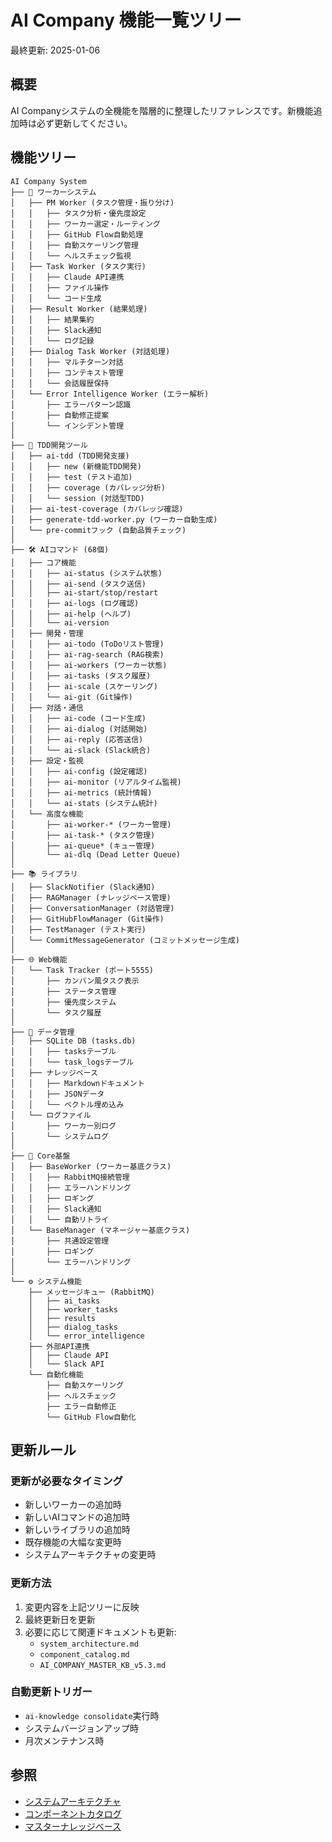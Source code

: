 # AI Company 機能一覧ツリー

最終更新: 2025-01-06

## 概要
AI Companyシステムの全機能を階層的に整理したリファレンスです。新機能追加時は必ず更新してください。

## 機能ツリー

```
AI Company System
├── 🤖 ワーカーシステム
│   ├── PM Worker (タスク管理・振り分け)
│   │   ├── タスク分析・優先度設定
│   │   ├── ワーカー選定・ルーティング
│   │   ├── GitHub Flow自動処理
│   │   ├── 自動スケーリング管理
│   │   └── ヘルスチェック監視
│   ├── Task Worker (タスク実行)
│   │   ├── Claude API連携
│   │   ├── ファイル操作
│   │   └── コード生成
│   ├── Result Worker (結果処理)
│   │   ├── 結果集約
│   │   ├── Slack通知
│   │   └── ログ記録
│   ├── Dialog Task Worker (対話処理)
│   │   ├── マルチターン対話
│   │   ├── コンテキスト管理
│   │   └── 会話履歴保持
│   └── Error Intelligence Worker (エラー解析)
│       ├── エラーパターン認識
│       ├── 自動修正提案
│       └── インシデント管理
│
├── 🧪 TDD開発ツール
│   ├── ai-tdd (TDD開発支援)
│   │   ├── new (新機能TDD開発)
│   │   ├── test (テスト追加)
│   │   ├── coverage (カバレッジ分析)
│   │   └── session (対話型TDD)
│   ├── ai-test-coverage (カバレッジ確認)
│   ├── generate-tdd-worker.py (ワーカー自動生成)
│   └── pre-commitフック (自動品質チェック)
│
├── 🛠️ AIコマンド (68個)
│   ├── コア機能
│   │   ├── ai-status (システム状態)
│   │   ├── ai-send (タスク送信)
│   │   ├── ai-start/stop/restart
│   │   ├── ai-logs (ログ確認)
│   │   ├── ai-help (ヘルプ)
│   │   └── ai-version
│   ├── 開発・管理
│   │   ├── ai-todo (ToDoリスト管理)
│   │   ├── ai-rag-search (RAG検索)
│   │   ├── ai-workers (ワーカー状態)
│   │   ├── ai-tasks (タスク履歴)
│   │   ├── ai-scale (スケーリング)
│   │   └── ai-git (Git操作)
│   ├── 対話・通信
│   │   ├── ai-code (コード生成)
│   │   ├── ai-dialog (対話開始)
│   │   ├── ai-reply (応答送信)
│   │   └── ai-slack (Slack統合)
│   ├── 設定・監視
│   │   ├── ai-config (設定確認)
│   │   ├── ai-monitor (リアルタイム監視)
│   │   ├── ai-metrics (統計情報)
│   │   └── ai-stats (システム統計)
│   └── 高度な機能
│       ├── ai-worker-* (ワーカー管理)
│       ├── ai-task-* (タスク管理)
│       ├── ai-queue* (キュー管理)
│       └── ai-dlq (Dead Letter Queue)
│
├── 📚 ライブラリ
│   ├── SlackNotifier (Slack通知)
│   ├── RAGManager (ナレッジベース管理)
│   ├── ConversationManager (対話管理)
│   ├── GitHubFlowManager (Git操作)
│   ├── TestManager (テスト実行)
│   └── CommitMessageGenerator (コミットメッセージ生成)
│
├── 🌐 Web機能
│   └── Task Tracker (ポート5555)
│       ├── カンバン風タスク表示
│       ├── ステータス管理
│       ├── 優先度システム
│       └── タスク履歴
│
├── 💾 データ管理
│   ├── SQLite DB (tasks.db)
│   │   ├── tasksテーブル
│   │   └── task_logsテーブル
│   ├── ナレッジベース
│   │   ├── Markdownドキュメント
│   │   ├── JSONデータ
│   │   └── ベクトル埋め込み
│   └── ログファイル
│       ├── ワーカー別ログ
│       └── システムログ
│
├── 🔧 Core基盤
│   ├── BaseWorker (ワーカー基底クラス)
│   │   ├── RabbitMQ接続管理
│   │   ├── エラーハンドリング
│   │   ├── ロギング
│   │   ├── Slack通知
│   │   └── 自動リトライ
│   └── BaseManager (マネージャー基底クラス)
│       ├── 共通設定管理
│       ├── ロギング
│       └── エラーハンドリング
│
└── ⚙️ システム機能
    ├── メッセージキュー (RabbitMQ)
    │   ├── ai_tasks
    │   ├── worker_tasks
    │   ├── results
    │   ├── dialog_tasks
    │   └── error_intelligence
    ├── 外部API連携
    │   ├── Claude API
    │   └── Slack API
    └── 自動化機能
        ├── 自動スケーリング
        ├── ヘルスチェック
        ├── エラー自動修正
        └── GitHub Flow自動化
```

## 更新ルール

### 更新が必要なタイミング
- 新しいワーカーの追加時
- 新しいAIコマンドの追加時
- 新しいライブラリの追加時
- 既存機能の大幅な変更時
- システムアーキテクチャの変更時

### 更新方法
1. 変更内容を上記ツリーに反映
2. 最終更新日を更新
3. 必要に応じて関連ドキュメントも更新:
   - `system_architecture.md`
   - `component_catalog.md`
   - `AI_COMPANY_MASTER_KB_v5.3.md`

### 自動更新トリガー
- `ai-knowledge consolidate`実行時
- システムバージョンアップ時
- 月次メンテナンス時

## 参照
- [システムアーキテクチャ](./system_architecture.md)
- [コンポーネントカタログ](./component_catalog.md)
- [マスターナレッジベース](./AI_COMPANY_MASTER_KB_v5.3.md)